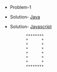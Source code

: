 - Problem-1
- Solution- [Java](https://github.com/hrishipawar24/Pattern-Printing-Javascript/blob/main/01-Pattern-java/01-Pattern-Java-solution) 
- Solution- [Javascript](https://github.com/hrishipawar24/Pattern-Printing-Javascript/blob/main/01-%20Patterns/01-%20Pattern%20Solution)


             ********
             *      *
             *      *
             *      *
             *      *
             *      *
             *      *
             ********
     
